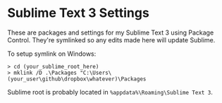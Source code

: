 Sublime Text 3 Settings
=======================

These are packages and settings for my Sublime Text 3 using Package Control. They're symlinked so any edits made here will update Sublime.

To setup symlink on Windows:

    > cd (your_sublime_root_here)
    > mklink /D .\Packages "C:\Users\(your_user\github\dropbox\whatever)\Packages

Sublime root is probably located in ```%appdata%\Roaming\Sublime Text 3```.
